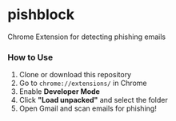 # pishblock
Chrome Extension for detecting phishing emails

### How to Use

1. Clone or download this repository
2. Go to `chrome://extensions/` in Chrome
3. Enable **Developer Mode**
4. Click **"Load unpacked"** and select the folder
5. Open Gmail and scan emails for phishing!
